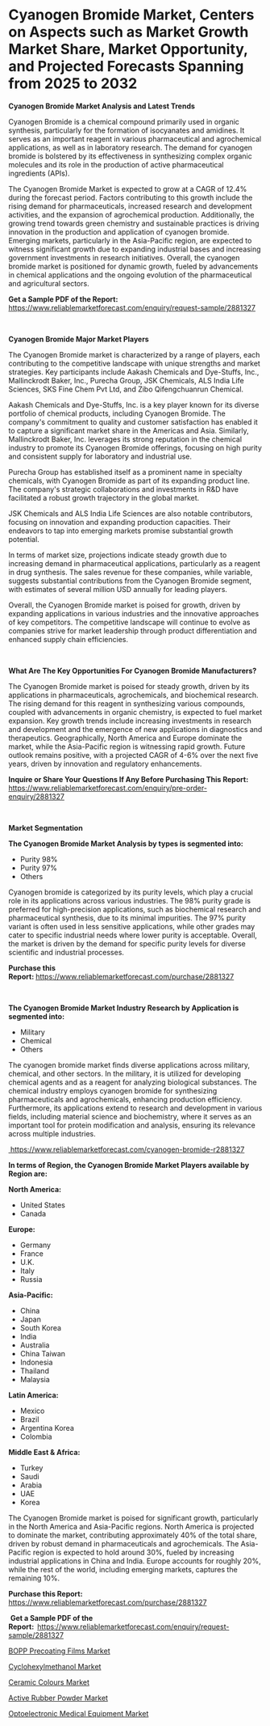 <p><h1>Cyanogen Bromide Market, Centers on Aspects such as Market Growth Market Share, Market Opportunity, and Projected Forecasts Spanning from 2025 to 2032</h1></p><p><strong>Cyanogen Bromide Market Analysis and Latest Trends</strong></p>
<p><p>Cyanogen Bromide is a chemical compound primarily used in organic synthesis, particularly for the formation of isocyanates and amidines. It serves as an important reagent in various pharmaceutical and agrochemical applications, as well as in laboratory research. The demand for cyanogen bromide is bolstered by its effectiveness in synthesizing complex organic molecules and its role in the production of active pharmaceutical ingredients (APIs).</p><p>The Cyanogen Bromide Market is expected to grow at a CAGR of 12.4% during the forecast period. Factors contributing to this growth include the rising demand for pharmaceuticals, increased research and development activities, and the expansion of agrochemical production. Additionally, the growing trend towards green chemistry and sustainable practices is driving innovation in the production and application of cyanogen bromide. Emerging markets, particularly in the Asia-Pacific region, are expected to witness significant growth due to expanding industrial bases and increasing government investments in research initiatives. Overall, the cyanogen bromide market is positioned for dynamic growth, fueled by advancements in chemical applications and the ongoing evolution of the pharmaceutical and agricultural sectors.</p></p>
<p><strong>Get a Sample PDF of the Report:&nbsp;</strong> <a href="https://www.reliablemarketforecast.com/enquiry/request-sample/2881327?utm_campaign=1144&utm_medium=2&utm_source=Github&utm_content=ia&utm_term=12032025&utm_id=cyanogen-bromide">https://www.reliablemarketforecast.com/enquiry/request-sample/2881327</a></p>
<p>&nbsp;</p>
<p><strong>Cyanogen Bromide Major Market Players</strong></p>
<p><p>The Cyanogen Bromide market is characterized by a range of players, each contributing to the competitive landscape with unique strengths and market strategies. Key participants include Aakash Chemicals and Dye-Stuffs, Inc., Mallinckrodt Baker, Inc., Purecha Group, JSK Chemicals, ALS India Life Sciences, SKS Fine Chem Pvt Ltd, and Zibo Qifengchuanrun Chemical.</p><p>Aakash Chemicals and Dye-Stuffs, Inc. is a key player known for its diverse portfolio of chemical products, including Cyanogen Bromide. The company's commitment to quality and customer satisfaction has enabled it to capture a significant market share in the Americas and Asia. Similarly, Mallinckrodt Baker, Inc. leverages its strong reputation in the chemical industry to promote its Cyanogen Bromide offerings, focusing on high purity and consistent supply for laboratory and industrial use.</p><p>Purecha Group has established itself as a prominent name in specialty chemicals, with Cyanogen Bromide as part of its expanding product line. The company's strategic collaborations and investments in R&D have facilitated a robust growth trajectory in the global market.</p><p>JSK Chemicals and ALS India Life Sciences are also notable contributors, focusing on innovation and expanding production capacities. Their endeavors to tap into emerging markets promise substantial growth potential.</p><p>In terms of market size, projections indicate steady growth due to increasing demand in pharmaceutical applications, particularly as a reagent in drug synthesis. The sales revenue for these companies, while variable, suggests substantial contributions from the Cyanogen Bromide segment, with estimates of several million USD annually for leading players.</p><p>Overall, the Cyanogen Bromide market is poised for growth, driven by expanding applications in various industries and the innovative approaches of key competitors. The competitive landscape will continue to evolve as companies strive for market leadership through product differentiation and enhanced supply chain efficiencies.</p></p>
<p>&nbsp;</p>
<p><strong>What Are The Key Opportunities For Cyanogen Bromide Manufacturers?</strong></p>
<p><p>The Cyanogen Bromide market is poised for steady growth, driven by its applications in pharmaceuticals, agrochemicals, and biochemical research. The rising demand for this reagent in synthesizing various compounds, coupled with advancements in organic chemistry, is expected to fuel market expansion. Key growth trends include increasing investments in research and development and the emergence of new applications in diagnostics and therapeutics. Geographically, North America and Europe dominate the market, while the Asia-Pacific region is witnessing rapid growth. Future outlook remains positive, with a projected CAGR of 4-6% over the next five years, driven by innovation and regulatory enhancements.</p></p>
<p><strong>Inquire or Share Your Questions If Any Before Purchasing This Report:</strong> <a href="https://www.reliablemarketforecast.com/enquiry/pre-order-enquiry/2881327?utm_campaign=1144&utm_medium=2&utm_source=Github&utm_content=ia&utm_term=12032025&utm_id=cyanogen-bromide">https://www.reliablemarketforecast.com/enquiry/pre-order-enquiry/2881327</a></p>
<p>&nbsp;</p>
<p><strong>Market Segmentation</strong></p>
<p><strong>The Cyanogen Bromide Market Analysis by types is segmented into:</strong></p>
<p><ul><li>Purity 98%</li><li>Purity 97%</li><li>Others</li></ul></p>
<p><p>Cyanogen bromide is categorized by its purity levels, which play a crucial role in its applications across various industries. The 98% purity grade is preferred for high-precision applications, such as biochemical research and pharmaceutical synthesis, due to its minimal impurities. The 97% purity variant is often used in less sensitive applications, while other grades may cater to specific industrial needs where lower purity is acceptable. Overall, the market is driven by the demand for specific purity levels for diverse scientific and industrial processes.</p></p>
<p><strong>Purchase this Report:&nbsp;</strong><a href="https://www.reliablemarketforecast.com/purchase/2881327?utm_campaign=1144&utm_medium=2&utm_source=Github&utm_content=ia&utm_term=12032025&utm_id=cyanogen-bromide">https://www.reliablemarketforecast.com/purchase/2881327</a></p>
<p>&nbsp;</p>
<p><strong>The Cyanogen Bromide Market Industry Research by Application is segmented into:</strong></p>
<p><ul><li>Military</li><li>Chemical</li><li>Others</li></ul></p>
<p><p>The cyanogen bromide market finds diverse applications across military, chemical, and other sectors. In the military, it is utilized for developing chemical agents and as a reagent for analyzing biological substances. The chemical industry employs cyanogen bromide for synthesizing pharmaceuticals and agrochemicals, enhancing production efficiency. Furthermore, its applications extend to research and development in various fields, including material science and biochemistry, where it serves as an important tool for protein modification and analysis, ensuring its relevance across multiple industries.</p></p>
<p><a href="https://www.reliablemarketforecast.com/cyanogen-bromide-r2881327?utm_campaign=1144&utm_medium=2&utm_source=Github&utm_content=ia&utm_term=12032025&utm_id=cyanogen-bromide">&nbsp;https://www.reliablemarketforecast.com/cyanogen-bromide-r2881327</a></p>
<p><strong>In terms of Region, the Cyanogen Bromide Market Players available by Region are:</strong></p>
<p>
    <p> <strong> North America: </strong>
        <ul>
            <li>United States</li>
            <li>Canada</li>
        </ul>
        </p> 
    <p> <strong> Europe: </strong>
        <ul>
            <li>Germany</li>
            <li>France</li>
            <li>U.K.</li>
            <li>Italy</li>
            <li>Russia</li>
        </ul>
        </p> 
    <p> <strong> Asia-Pacific: </strong>
        <ul>
            <li>China</li>
            <li>Japan</li>
            <li>South Korea</li>
            <li>India</li>
            <li>Australia</li>
            <li>China Taiwan</li>
            <li>Indonesia</li>
            <li>Thailand</li>
            <li>Malaysia</li>
        </ul>
        </p> 
    <p> <strong> Latin America: </strong>
        <ul>
            <li>Mexico</li>
            <li>Brazil</li>
            <li>Argentina Korea</li>
            <li>Colombia</li>
        </ul>
        </p> 
    <p> <strong> Middle East & Africa: </strong>
        <ul>
            <li>Turkey</li>
            <li>Saudi</li>
            <li>Arabia</li>
            <li>UAE</li>
            <li>Korea</li>
        </ul>
    </p>
    </p>
<p><p>The Cyanogen Bromide market is poised for significant growth, particularly in the North America and Asia-Pacific regions. North America is projected to dominate the market, contributing approximately 40% of the total share, driven by robust demand in pharmaceuticals and agrochemicals. The Asia-Pacific region is expected to hold around 30%, fueled by increasing industrial applications in China and India. Europe accounts for roughly 20%, while the rest of the world, including emerging markets, captures the remaining 10%.</p></p>
<p><strong>Purchase this Report: </strong><a href="https://www.reliablemarketforecast.com/purchase/2881327?utm_campaign=1144&utm_medium=2&utm_source=Github&utm_content=ia&utm_term=12032025&utm_id=cyanogen-bromide">https://www.reliablemarketforecast.com/purchase/2881327</a></p>
<p>&nbsp;<strong>Get a Sample PDF of the Report:&nbsp;&nbsp;</strong><a href="https://www.reliablemarketforecast.com/enquiry/request-sample/2881327?utm_campaign=1144&utm_medium=2&utm_source=Github&utm_content=ia&utm_term=12032025&utm_id=cyanogen-bromide">https://www.reliablemarketforecast.com/enquiry/request-sample/2881327</a></p>
<p><strong></strong></p>
<p><p><a href="https://github.com/waldarolka1j/Market-Research-Report-List-1/blob/main/bopp-precoating-films-market.md?utm_campaign=1144&utm_medium=2&utm_source=Github&utm_content=ia&utm_term=12032025&utm_id=cyanogen-bromide">BOPP Precoating Films Market</a></p><p><a href="https://github.com/damjiederyd/Market-Research-Report-List-1/blob/main/cyclohexylmethanol-market.md?utm_campaign=1144&utm_medium=2&utm_source=Github&utm_content=ia&utm_term=12032025&utm_id=cyanogen-bromide">Cyclohexylmethanol Market</a></p><p><a href="https://github.com/claracpegios/Market-Research-Report-List-1/blob/main/ceramic-colours-market.md?utm_campaign=1144&utm_medium=2&utm_source=Github&utm_content=ia&utm_term=12032025&utm_id=cyanogen-bromide">Ceramic Colours Market</a></p><p><a href="https://github.com/failarustic/Market-Research-Report-List-1/blob/main/active-rubber-powder-market.md?utm_campaign=1144&utm_medium=2&utm_source=Github&utm_content=ia&utm_term=12032025&utm_id=cyanogen-bromide">Active Rubber Powder Market</a></p><p><a href="https://github.com/maaniwilka9y/Market-Research-Report-List-1/blob/main/optoelectronic-medical-equipment-market.md?utm_campaign=1144&utm_medium=2&utm_source=Github&utm_content=ia&utm_term=12032025&utm_id=cyanogen-bromide">Optoelectronic Medical Equipment Market</a></p></p>
